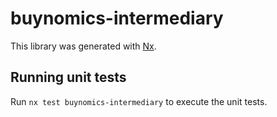 # buynomics-intermediary

This library was generated with [Nx](https://nx.dev).

## Running unit tests

Run `nx test buynomics-intermediary` to execute the unit tests.
